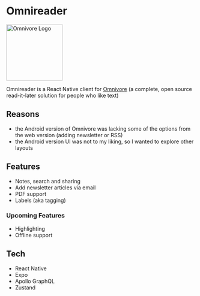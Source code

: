 # Omnireader

<img  src="https://avatars.githubusercontent.com/u/70113176?s=400&u=506b21d9f019f3160963c010ef363667fb24c7c9&v=4" height="150px" alt="Omnivore Logo">

Omnireader is a React Native client for [Omnivore](https://omnivore.app) (a complete, open source read-it-later solution for people who like text)

## Reasons

- the Android version of Omnivore was lacking some of the options from the web version (adding newsletter or RSS)
- the Android version UI was not to my liking, so I wanted to explore other layouts

## Features

- Notes, search and sharing
- Add newsletter articles via email
- PDF support
- Labels (aka tagging)

### Upcoming Features

- Highlighting
- Offline support

## Tech

- React Native
- Expo
- Apollo GraphQL
- Zustand
